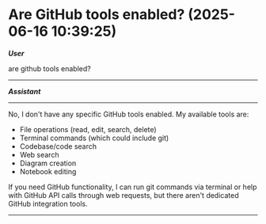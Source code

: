 <!-- Generated by SpecStory -->

# Are GitHub tools enabled? (2025-06-16 10:39:25)

_**User**_

are github tools enabled?

---

_**Assistant**_



---

No, I don't have any specific GitHub tools enabled. My available tools are:

- File operations (read, edit, search, delete)
- Terminal commands (which could include git)
- Codebase/code search
- Web search
- Diagram creation
- Notebook editing

If you need GitHub functionality, I can run git commands via terminal or help with GitHub API calls through web requests, but there aren't dedicated GitHub integration tools.

---

